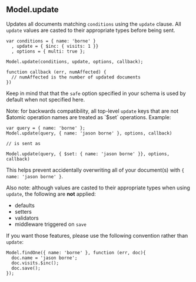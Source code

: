 ## Model.update

Updates all documents matching `conditions` using the `update` clause. All `update` values are casted to their appropriate types before being sent.

    var conditions = { name: 'borne' }
      , update = { $inc: { visits: 1 }}
      , options = { multi: true };

    Model.update(conditions, update, options, callback);

    function callback (err, numAffected) {
      // numAffected is the number of updated documents
    })

Keep in mind that that the `safe` option specified in your schema is used by default when not specified here.

Note: for backwards compatibility, all top-level `update` keys that are not $atomic operation names are treated as `$set` operations. Example:

    var query = { name: 'borne' };
    Model.update(query, { name: 'jason borne' }, options, callback)

    // is sent as

    Model.update(query, { $set: { name: 'jason borne' }}, options, callback)

This helps prevent accidentally overwriting all of your document(s) with `{ name: 'jason borne' }`.

Also note: although values are casted to their appropriate types when using `update`, the following are **not** applied:

- defaults
- setters
- validators
- middleware triggered on `save`

If you want those features, please use the following convention rather than `update`:

    Model.findOne({ name: 'borne' }, function (err, doc){
      doc.name = 'jason borne';
      doc.visits.$inc();
      doc.save();
    });